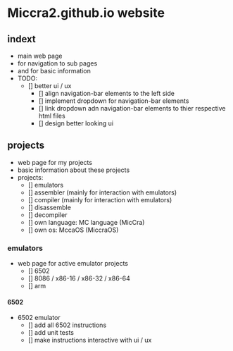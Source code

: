 # Miccra2.github.io website

## indext
- main web page
- for navigation to sub pages
- and for basic information
- TODO:
    - [] better ui / ux
        - [] align navigation-bar elements to the left side
        - [] implement dropdown for navigation-bar elements
        - [] link dropdown adn navigation-bar elements to thier respective html files
        - [] design better looking ui

## projects
- web page for my projects
- basic information about these projects
- projects:
    - [] emulators
    - [] assembler (mainly for interaction with emulators)
    - [] compiler (mainly for interaction with emulators)
    - [] disassemble
    - [] decompiler
    - [] own language:     MC language (MicCra)
    - [] own os:           MccaOS      (MiccraOS)

### emulators
- web page for active emulator projects
    - [] 6502
    - [] 8086 / x86-16 / x86-32 / x86-64
    - [] arm

#### 6502
- 6502 emulator
    - [] add all 6502 instructions
    - [] add unit tests
    - [] make instructions interactive with ui / ux
